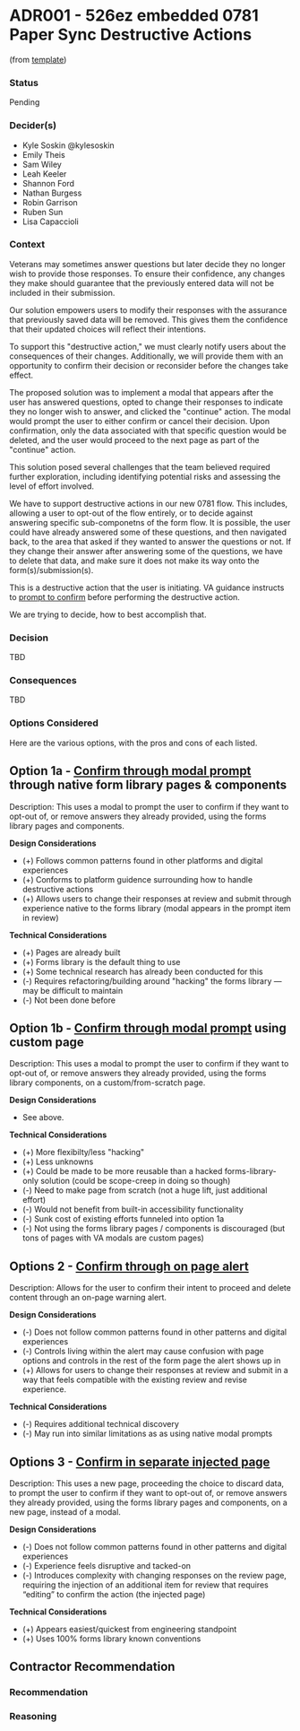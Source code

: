 # ADR001 - 526ez embedded 0781 Paper Sync Destructive Actions

(from [template](https://github.com/department-of-veterans-affairs/va.gov-team/blob/96040d545254651a83e3d1d2d28d2c41ee41f224/products/va-mobile-app/engineering/adr/_template.md?plain=1))

### Status
Pending


### Decider(s)
* Kyle Soskin @kylesoskin
* Emily Theis
* Sam Wiley
* Leah Keeler
* Shannon Ford
* Nathan Burgess
* Robin Garrison
* Ruben Sun
* Lisa Capaccioli

### Context

Veterans may sometimes answer questions but later decide they no longer wish to provide those responses. To ensure their confidence, any changes they make should guarantee that the previously entered data will not be included in their submission.

Our solution empowers users to modify their responses with the assurance that previously saved data will be removed. This gives them the confidence that their updated choices will reflect their intentions.

To support this "destructive action," we must clearly notify users about the consequences of their changes. Additionally, we will provide them with an opportunity to confirm their decision or reconsider before the changes take effect.

The proposed solution was to implement a modal that appears after the user has answered questions, opted to change their responses to indicate they no longer wish to answer, and clicked the "continue" action. The modal would prompt the user to either confirm or cancel their decision. Upon confirmation, only the data associated with that specific question would be deleted, and the user would proceed to the next page as part of the "continue" action.

This solution posed several challenges that the team believed required further exploration, including identifying potential risks and assessing the level of effort involved.

We have to support destructive actions in our new 0781 flow. This includes, allowing a user to opt-out of the flow entirely, or to decide against answering specific sub-componetns of the form flow. 
It is possible, the user could have already answered some of these questions, and then navigated back, to the area that asked if they wanted to answer the questions or not. If they change their answer after answering some of the questions, we have to delete that data, and make sure it does not make its way onto the form(s)/submission(s).

This is a destructive action that the user is initiating. VA guidance instructs to [prompt to confirm](https://design.va.gov/components/alert/#additional-reasons-to-consider-something-else:~:text=Destructive%20actions.%20If%20an%20action%20will%20result%20in%20destroying%20a%20user%E2%80%99s%20work%20(for%20example%2C%20deleting%20an%20application)%20use%20a%20more%20intrusive%20pattern%2C%20such%20as%20a%20confirmation%20modal%20dialogue%2C%20to%20allow%20the%20user%20to%20confirm%20that%20this%20is%20what%20they%20want.) before performing the destructive action. 

We are trying to decide, how to best accomplish that.

### Decision
TBD

### Consequences
TBD

### Options Considered
Here are the various options, with the pros and cons of each listed.

## Option 1a - [Confirm through modal prompt](https://www.figma.com/design/r3Aj9FtLFS989mlVeBsgJg/0781-Redesign?node-id=17488-88727&t=mG6EsOEiWXdijIen-11) through native form library pages & components
Description: This uses a modal to prompt the user to confirm if they want to opt-out of, or remove answers they already provided, using the forms library pages and components.

**Design Considerations**
- (+) Follows common patterns found in other platforms and digital experiences
- (+) Conforms to platform guidence surrounding how to handle destructive actions
- (+) Allows users to change their responses at review and submit through experience native to the forms library (modal appears in the prompt item in review)

**Technical Considerations**
- (+) Pages are already built
- (+) Forms library is the default thing to use
- (+) Some technical research has already been conducted for this
- (-) Requires refactoring/building around "hacking" the forms library — may be difficult to maintain
- (-) Not been done before


## Option 1b - [Confirm through modal prompt](https://www.figma.com/design/r3Aj9FtLFS989mlVeBsgJg/0781-Redesign?node-id=17488-88727&t=mG6EsOEiWXdijIen-11) using custom page
Description: This uses a modal to prompt the user to confirm if they want to opt-out of, or remove answers they already provided, using the forms library components, on a custom/from-scratch page.

**Design Considerations**
- See above.

**Technical Considerations**
- (+) More flexibilty/less "hacking"
- (+) Less unknowns
- (+) Could be made to be more reusable than a hacked forms-library-only solution (could be scope-creep in doing so though)
- (-) Need to make page from scratch (not a huge lift, just additional effort)
- (-) Would not benefit from built-in accessibility functionality
- (-) Sunk cost of existing efforts funneled into option 1a
- (-) Not using the forms library pages / components is discouraged (but tons of pages with VA modals are custom pages)


## Options 2 - [Confirm through on page alert](https://www.figma.com/design/r3Aj9FtLFS989mlVeBsgJg/0781-Redesign?node-id=17488-88728&t=mG6EsOEiWXdijIen-11)
Description: Allows for the user to confirm their intent to proceed and delete content through an on-page warning alert.

**Design Considerations**
- (-) Does not follow common patterns found in other patterns and digital experiences
- (-) Controls living within the alert may cause confusion with page options and controls in the rest of the form page the alert shows up in
- (+) Allows for users to change their responses at review and submit in a way that feels compatible with the existing review and revise experience.

**Technical Considerations**
- (-) Requires additional technical discovery
- (-) May run into similar limitations as as using native modal prompts


## Options 3 - [Confirm in separate injected page](https://www.figma.com/design/r3Aj9FtLFS989mlVeBsgJg/0781-Redesign?node-id=17488-88729&t=8tz10BpOG3VvI7UE-11)
Description: This uses a new page, proceeding the choice to discard data, to prompt the user to confirm if they want to opt-out of, or remove answers they already provided, using the forms library pages and components, on a new page, instead of a modal.

**Design Considerations**
- (-) Does not follow common patterns found in other patterns and digital experiences
- (-) Experience feels disruptive and tacked-on
- (-) Introduces complexity with changing responses on the review page, requiring the injection of an additional item for review that requires “editing” to confirm the action (the injected page)

**Technical Considerations**
- (+) Appears easiest/quickest from engineering standpoint
- (+) Uses 100% forms library known conventions


## Contractor Recommendation
### Recommendation
### Reasoning
